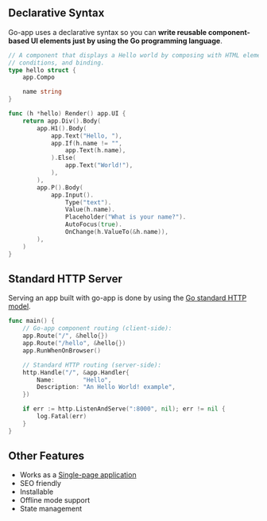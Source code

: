 ## Declarative Syntax

Go-app uses a declarative syntax so you can **write reusable component-based UI elements just by using the Go programming language**.

```go
// A component that displays a Hello world by composing with HTML elements,
// conditions, and binding.
type hello struct {
	app.Compo

	name string
}

func (h *hello) Render() app.UI {
	return app.Div().Body(
		app.H1().Body(
			app.Text("Hello, "),
			app.If(h.name != "",
				app.Text(h.name),
			).Else(
				app.Text("World!"),
			),
		),
		app.P().Body(
			app.Input().
				Type("text").
				Value(h.name).
				Placeholder("What is your name?").
				AutoFocus(true).
				OnChange(h.ValueTo(&h.name)),
		),
	)
}
```

## Standard HTTP Server

Serving an app built with go-app is done by using the [Go standard HTTP model](https://golang.org/net/http).

```go
func main() {
    // Go-app component routing (client-side):
	app.Route("/", &hello{})
	app.Route("/hello", &hello{})
	app.RunWhenOnBrowser()

    // Standard HTTP routing (server-side):
	http.Handle("/", &app.Handler{
		Name:        "Hello",
		Description: "An Hello World! example",
	})

	if err := http.ListenAndServe(":8000", nil); err != nil {
		log.Fatal(err)
	}
}
```

## Other Features

- Works as a [Single-page application](https://en.wikipedia.org/wiki/Single-page_application)
- SEO friendly
- Installable
- Offline mode support
- State management
